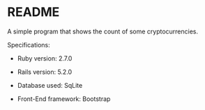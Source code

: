 # README

A simple program that shows the count of some cryptocurrencies.

Specifications:

* Ruby version: 2.7.0

* Rails version: 5.2.0

* Database used: SqLite

* Front-End framework: Bootstrap
